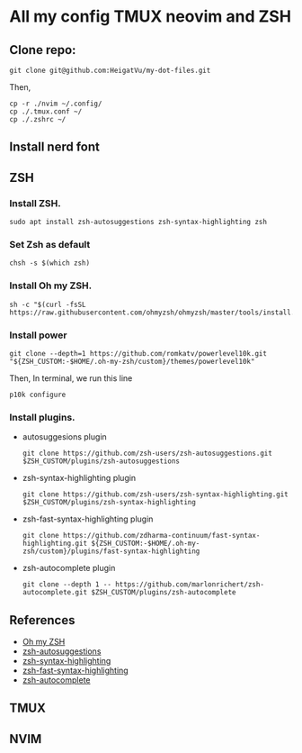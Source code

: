 # All my config TMUX neovim and ZSH
## Clone repo:

```
git clone git@github.com:HeigatVu/my-dot-files.git
```
Then,
```
cp -r ./nvim ~/.config/
cp ./.tmux.conf ~/
cp ./.zshrc ~/
```

## Install nerd font


## ZSH
### Install ZSH.

```
sudo apt install zsh-autosuggestions zsh-syntax-highlighting zsh
```

### Set Zsh as default

```
chsh -s $(which zsh)
```
	

### Install Oh my ZSH.

```
sh -c "$(curl -fsSL https://raw.githubusercontent.com/ohmyzsh/ohmyzsh/master/tools/install.sh)"
```

### Install power

```
git clone --depth=1 https://github.com/romkatv/powerlevel10k.git "${ZSH_CUSTOM:-$HOME/.oh-my-zsh/custom}/themes/powerlevel10k"
```
Then, In terminal, we run this line

```
p10k configure
```

### Install plugins.
 - autosuggesions plugin
 
	```git clone https://github.com/zsh-users/zsh-autosuggestions.git $ZSH_CUSTOM/plugins/zsh-autosuggestions```
	
 - zsh-syntax-highlighting plugin
 
	```git clone https://github.com/zsh-users/zsh-syntax-highlighting.git $ZSH_CUSTOM/plugins/zsh-syntax-highlighting```
	
 - zsh-fast-syntax-highlighting plugin
 
	```git clone https://github.com/zdharma-continuum/fast-syntax-highlighting.git ${ZSH_CUSTOM:-$HOME/.oh-my-zsh/custom}/plugins/fast-syntax-highlighting```
	
 - zsh-autocomplete plugin
	
	```git clone --depth 1 -- https://github.com/marlonrichert/zsh-autocomplete.git $ZSH_CUSTOM/plugins/zsh-autocomplete```

## References

 - [Oh my ZSH](https://github.com/ohmyzsh/ohmyzsh)
 - [zsh-autosuggestions](https://github.com/zsh-users/zsh-autosuggestions)
 - [zsh-syntax-highlighting](https://github.com/zsh-users/zsh-syntax-highlighting)
 - [zsh-fast-syntax-highlighting](https://github.com/zdharma/fast-syntax-highlighting)
 - [zsh-autocomplete](https://github.com/marlonrichert/zsh-autocomplete)
## TMUX

## NVIM


